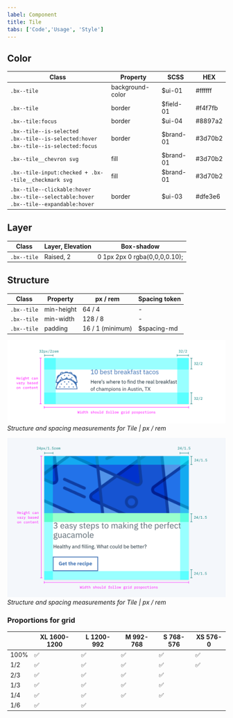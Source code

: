 ```yaml
---
label: Component
title: Tile
tabs: ['Code','Usage', 'Style']
---
```


## Color
| Class                                                                                               | Property         | SCSS       | HEX     |
|-----------------------------------------------------------------------------------------------------|------------------|------------|---------|
|`.bx--tile`                                                                                          | background-color | $ui-01     | #ffffff |
|`.bx--tile`                                                                                          | border           | $field-01  | #f4f7fb |
|`.bx--tile:focus`                                                                                    | border           | $ui-04     | #8897a2 |
|`.bx--tile--is-selected` </br> `.bx--tile--is-selected:hover` </br> `.bx--tile--is-selected:focus`   | border           | $brand-01  | #3d70b2 |
|`.bx--tile__chevron svg`                                                                             | fill             | $brand-01  | #3d70b2 |
|`.bx--tile-input:checked + .bx--tile__checkmark svg`                                                 | fill             | $brand-01  | #3d70b2 |
|`.bx--tile--clickable:hover` </br> `.bx--tile--selectable:hover` </br> `.bx--tile--expandable:hover` | border           | $ui-03     | #dfe3e6 |



## Layer

| Class     | Layer, Elevation | Box-shadow                    |
|-----------|------------------|-------------------------------|
|`.bx--tile`| Raised,  2       | 0 1px 2px 0 rgba(0,0,0,0.10); |

## Structure
| Class     | Property   | px / rem | Spacing token |
|-----------|------------|----------|---------------|
|`.bx--tile`| min-height | 64 / 4   | - |
|`.bx--tile`| min-width  | 128 / 8  | - |
|`.bx--tile`| padding    | 16 / 1 (minimum)   | $spacing-md   |


![Structure and spacing measurements for Tile](images/tile-style-3.png)
_Structure and spacing measurements for Tile | px / rem_

![Structure and spacing measurements for Tile](images/tile-style-2.png)
_Structure and spacing measurements for Tile | px / rem_


### Proportions for grid
|                | XL 1600-1200 | L 1200-992 | M 992-768  | S 768-576 | XS 576-0 |
|----------------|--------------|------------|------------|-----------|----------|
| 100%           |  ✅          | ✅          | ✅         | ✅         | ✅       |
| 1/2            |  ✅          | ✅          | ✅         | ✅         | ✅       |
| 2/3            |  ✅          | ✅          | ✅         | ✅         |          |
| 1/3            |  ✅          | ✅          | ✅         | ✅         |          |
| 1/4            |  ✅          | ✅          | ✅         | ✅         |          |
| 1/6            |  ✅          | ✅          |            |           |          |
